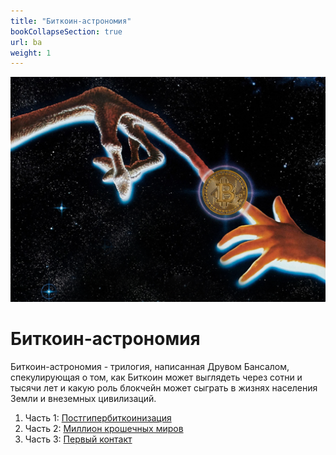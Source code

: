```yaml
---
title: "Биткоин-астрономия"
bookCollapseSection: true
url: ba
weight: 1
---
```


![cover](/img/160.png)
# Биткоин-астрономия

Биткоин-астрономия - трилогия, написанная Друвом Бансалом, спекулирующая о том, как Биткоин может выглядеть через сотни и тысячи лет и какую роль блокчейн может сыграть в жизнях населения Земли и внеземных цивилизаций.

1. Часть 1: [Постгипербиткоинизация](/ba/1)
2. Часть 2: [Миллион крошечных миров]()
3. Часть 3: [Первый контакт]()